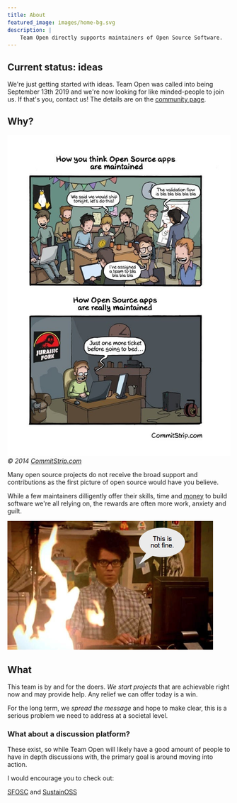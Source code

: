 ```yaml
---
title: About
featured_image: images/home-bg.svg
description: |
    Team Open directly supports maintainers of Open Source Software.
---
```


## Current status: ideas

We're just getting started with ideas. Team Open was
called into being September 13th 2019 and we're now
looking for like minded-people to join us. If that's you,
contact us! The details are on the [community page](/community).

## Why?

![The truth behind Open Source apps](/images/commitstrip-truthoss.png)
_&copy; 2014 [CommitStrip.com](https://www.commitstrip.com/en/2014/05/07/the-truth-behind-open-source-apps)_

Many open source projects do not receive the broad
support and contributions as the first picture of open
source would have you believe.

While a few maintainers dilligently offer their skills,
time and <abbr title="Opportunity cost being a large part of it.">money</abbr>
to build software we're all relying on,
the rewards are often more work, anxiety and guilt.

![This is not fine](/images/notfine.png)

## What

This team is by and for the doers. _We start projects_
that are achievable right now and may provide help.
Any relief we can offer today is a win.

For the long term, we _spread the message_ and hope to
make clear, this is a serious problem we need to
address at a societal level.

### What about a discussion platform?

These exist, so while Team Open will likely have a good
amount of people to have in depth discussions with,
the primary goal is around moving into action.

I would encourage you to check out:

[SFOSC](https://sfosc.org) and [SustainOSS](https://sustainoss.org)
